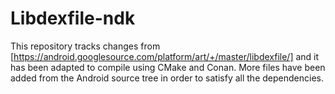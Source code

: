 # Libdexfile-ndk

This repository tracks changes from [https://android.googlesource.com/platform/art/+/master/libdexfile/] and it has been adapted to compile using CMake and Conan. More files have been added from the Android source tree in order to satisfy all the dependencies.

